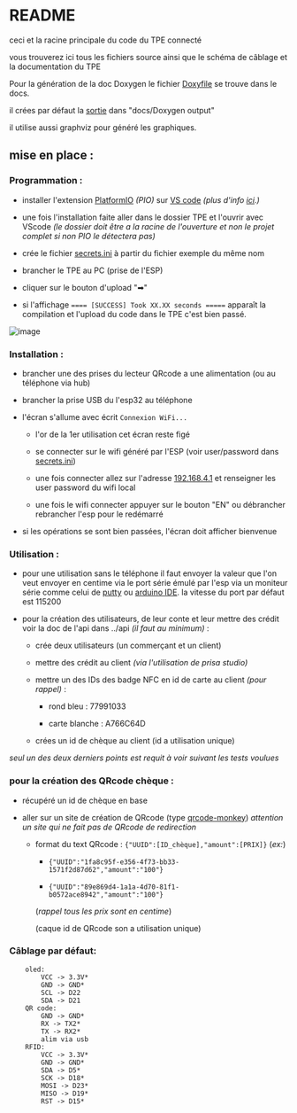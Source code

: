 # README

ceci et la racine principale du code du TPE connecté

vous trouverez ici tous les fichiers source ainsi que le schéma de câblage et la documentation du TPE

Pour la génération de la doc Doxygen le fichier [Doxyfile](./docs/Doxyfile) se trouve dans le docs.

il crées par défaut la [sortie](./docs/Doxygen%20output) dans "docs/Doxygen output"

il utilise aussi graphviz pour généré les graphiques.

## mise en place :

### Programmation :

- installer l'extension [PlatformIO](https://platformio.org/) _(PIO)_ sur [VS code](https://code.visualstudio.com/) _(plus d'info [ici](https://platformio.org/install/ide?install=vscode).)_

- une fois l'installation faite aller dans le dossier TPE et l'ouvrir avec VScode _(le dossier doit être a la racine de l'ouverture et non le projet complet si non PIO le détectera pas)_

- crée le fichier [secrets.ini](./secrets.ini) à partir du fichier exemple du même nom

- brancher le TPE au PC (prise de l'ESP)

- cliquer sur le bouton d'upload "➡"

- si l'affichage `==== [SUCCESS] Took XX.XX seconds =====` apparaît la compilation et l'upload du code dans le TPE c'est bien passé.

![image](https://user-images.githubusercontent.com/16057094/211200016-746c32a3-2fb4-495b-8f92-be7c00f88e6b.png)


### Installation :

- brancher une des prises du lecteur QRcode a une alimentation (ou au téléphone via hub)

- brancher la prise USB du l'esp32 au téléphone

- l'écran s'allume avec écrit `Connexion WiFi...`

  - l'or de la 1er utilisation cet écran reste figé

  - se connecter sur le wifi généré par l'ESP (voir user/password dans [secrets.ini](./secrets.ini))

  - une fois connecter allez sur l'adresse [192.168.4.1](http://192.168.4.1) et renseigner les user password du wifi local

  - une fois le wifi connecter appuyer sur le bouton "EN" ou débrancher rebrancher l'esp pour le redémarré

- si les opérations se sont bien passées, l'écran doit afficher bienvenue

### Utilisation :

- pour une utilisation sans le téléphone il faut envoyer la valeur que l'on veut envoyer en centime via le port série émulé par l'esp via un moniteur série comme celui de [putty](https://www.putty.org/) ou [arduino IDE](https://www.arduino.cc/en/software#legacy-ide-18x). la vitesse du port par défaut est 115200

- pour la création des utilisateurs, de leur conte et leur mettre des crédit voir la doc de l'api dans ../api _(il faut au minimum)_ :

  - crée deux utilisateurs (un commerçant et un client)

  - mettre des crédit au client _(via l'utilisation de prisa studio)_

  - mettre un des IDs des badge NFC en id de carte au client _(pour rappel)_ :

    - rond bleu : 77991033

    - carte blanche : A766C64D

  - crées un id de chèque au client (id a utilisation unique)

_seul un des deux derniers points est requit à voir suivant les tests voulues_

### pour la création des QRcode chèque :

- récupéré un id de chèque en base

- aller sur un site de création de QRcode (type [qrcode-monkey](https://www.qrcode-monkey.com/#text)) _attention un site qui ne fait pas de QRcode de redirection_

  - format du text QRcode : `{"UUID":[ID_chèque],"amount":[PRIX]}` (_ex:_)

    - `{"UUID":"1fa8c95f-e356-4f73-bb33-1571f2d87d62","amount":"100"}`

    - `{"UUID":"89e869d4-1a1a-4d70-81f1-b0572ace8942","amount":"100"}`

    (_rappel tous les prix sont en centime_)

    (caque id de QRcode son a utilisation unique)

### Câblage par défaut:

```
    oled:
        VCC -> 3.3V*
        GND -> GND*
        SCL -> D22
        SDA -> D21
    QR code:
        GND -> GND*
        RX -> TX2*
        TX -> RX2*
        alim via usb
    RFID:
        VCC -> 3.3V*
        GND -> GND*
        SDA -> D5*
        SCK -> D18*
        MOSI -> D23*
        MISO -> D19*
        RST -> D15*
```
